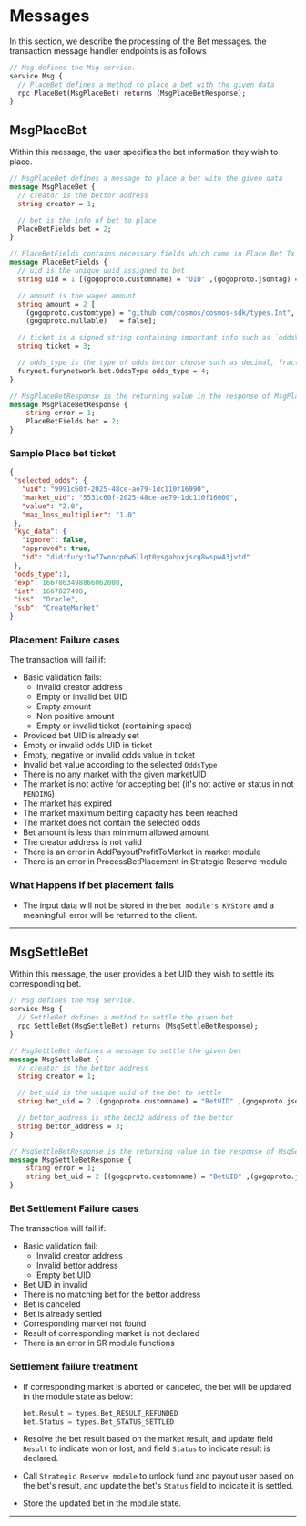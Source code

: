 # **Messages**

In this section, we describe the processing of the Bet messages. the transaction message
handler endpoints is as follows

```proto
// Msg defines the Msg service.
service Msg {
  // PlaceBet defines a method to place a bet with the given data
  rpc PlaceBet(MsgPlaceBet) returns (MsgPlaceBetResponse);
}
```

## **MsgPlaceBet**

Within this message, the user specifies the bet information they wish to place.

```proto
// MsgPlaceBet defines a message to place a bet with the given data
message MsgPlaceBet {
  // creator is the bettor address
  string creator = 1;

  // bet is the info of bet to place
  PlaceBetFields bet = 2;
}

// PlaceBetFields contains necessary fields which come in Place Bet Tx request
message PlaceBetFields {
  // uid is the unique uuid assigned to bet
  string uid = 1 [(gogoproto.customname) = "UID" ,(gogoproto.jsontag) = "uid", json_name = "uid"];

  // amount is the wager amount
  string amount = 2 [
    (gogoproto.customtype) = "github.com/cosmos/cosmos-sdk/types.Int",
    (gogoproto.nullable)   = false];

  // ticket is a signed string containing important info such as `oddsValue`
  string ticket = 3;

  // odds_type is the type of odds bettor choose such as decimal, fraction
  furynet.furynetwork.bet.OddsType odds_type = 4;
}

// MsgPlaceBetResponse is the returning value in the response of MsgPlaceBet request
message MsgPlaceBetResponse {
    string error = 1;
    PlaceBetFields bet = 2;
}
```

### **Sample Place bet ticket**

```json
{
 "selected_odds": {
   "uid": "9991c60f-2025-48ce-ae79-1dc110f16990",
   "market_uid": "5531c60f-2025-48ce-ae79-1dc110f16000",
   "value": "2.0",
   "max_loss_multiplier": "1.0"
 },
 "kyc_data": {
   "ignore": false,
   "approved": true,
   "id": "did:fury:1w77wnncp6w6llqt0ysgahpxjscg8wspw43jvtd"
 },
 "odds_type":1,
 "exp": 1667863498866062000,
 "iat": 1667827498,
 "iss": "Oracle",
 "sub": "CreateMarket"
}
```

### **Placement Failure cases**

The transaction will fail if:

- Basic validation fails:
  - Invalid creator address
  - Empty or invalid bet UID
  - Empty amount
  - Non positive amount
  - Empty or invalid ticket (containing space)
- Provided bet UID is already set
- Empty or invalid odds UID in ticket
- Empty, negative or invalid odds value in ticket
- Invalid bet value according to the selected `OddsType`
- There is no any market with the given marketUID
- The market is not active for accepting bet (it's not active or status in not `PENDING`)
- The market has expired
- The market maximum betting capacity has been reached
- The market does not contain the selected odds
- Bet amount is less than minimum allowed amount
- The creator address is not valid
- There is an error in AddPayoutProfitToMarket in market module
- There is an error in ProcessBetPlacement in Strategic Reserve module

### **What Happens if bet placement fails**

- The input data will not be stored in the `bet module's KVStore` and a meaningfull error will be returned to the client.

---

## **MsgSettleBet**

Within this message, the user provides a bet UID they wish to settle its corresponding bet.

```proto
// Msg defines the Msg service.
service Msg {
  // SettleBet defines a method to settle the given bet
  rpc SettleBet(MsgSettleBet) returns (MsgSettleBetResponse);
}
```

```proto
// MsgSettleBet defines a message to settle the given bet
message MsgSettleBet {
  // creator is the bettor address
  string creator = 1;

  // bet_uid is the unique uuid of the bet to settle
  string bet_uid = 2 [(gogoproto.customname) = "BetUID" ,(gogoproto.jsontag) = "bet_uid", json_name = "bet_uid"];

  // bettor_address is sthe bec32 address of the bettor
  string bettor_address = 3;
}

// MsgSettleBetResponse is the returning value in the response of MsgSettleBet request
message MsgSettleBetResponse {
    string error = 1;
    string bet_uid = 2 [(gogoproto.customname) = "BetUID" ,(gogoproto.jsontag) = "bet_uid", json_name = "bet_uid"];
}

```

### **Bet Settlement Failure cases**

The transaction will fail if:

- Basic validation fail:
  - Invalid creator address
  - Invalid bettor address
  - Empty bet UID
- Bet UID in invalid
- There is no matching bet for the bettor address
- Bet is canceled
- Bet is already settled
- Corresponding market not found
- Result of corresponding market is not declared
- There is an error in SR module functions

### **Settlement failure treatment**

- If corresponding market is aborted or canceled, the bet will be updated in the module state as below:

    ```go
    bet.Result = types.Bet_RESULT_REFUNDED
    bet.Status = types.Bet_STATUS_SETTLED
    ```

- Resolve the bet result based on the market result, and update field `Result` to indicate won or lost, and field `Status` to indicate result is declared.
- Call `Strategic Reserve module` to unlock fund and payout user based on the bet's result, and update the bet's `Status` field to indicate it is settled.
- Store the updated bet in the module state.

---
